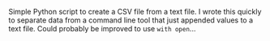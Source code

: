 Simple Python script to create a CSV file from a text file.
I wrote this quickly to separate data from a command line tool that just appended values to a text file.
Could probably be improved to use `with open`...
